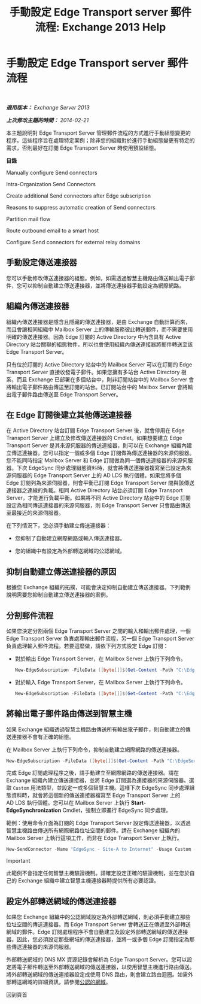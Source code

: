 ﻿---
title: '手動設定 Edge Transport server 郵件流程: Exchange 2013 Help'
TOCTitle: 手動設定 Edge Transport server 郵件流程
ms:assetid: cb4cc165-6c09-44ab-a95f-167ae8ed2485
ms:mtpsurl: https://technet.microsoft.com/zh-tw/library/Dn606261(v=EXCHG.150)
ms:contentKeyID: 61180459
ms.date: 05/21/2018
mtps_version: v=EXCHG.150
ms.translationtype: MT
---

# 手動設定 Edge Transport server 郵件流程

 

_**適用版本：** Exchange Server 2013_

_**上次修改主題的時間：** 2014-02-21_

本主題說明對 Edge Transport Server 管理郵件流程的方式進行手動組態變更的程序。這些程序旨在處理特定案例；除非您的組織對於進行手動組態變更有特定的需求，否則最好在訂閱 Edge Transport Server 時使用預設組態。

**目錄**

Manually configure Send connectors

Intra-Organization Send Connectors

Create additional Send connectors after Edge subscription

Reasons to suppress automatic creation of Send connectors

Partition mail flow

Route outbound email to a smart host

Configure Send connectors for external relay domains

## 手動設定傳送連接器

您可以手動修改傳送連接器的組態。例如，如需透過智慧主機路由傳送輸出電子郵件，您可以抑制自動建立傳送連接器，並將傳送連接器手動設定為網際網路。

## 組織內傳送連接器

組織內傳送連接器是隱含且隱藏的傳送連接器，是由 Exchange 自動計算而來，而且會讓相同組織中 Mailbox Server 上的傳輸服務彼此轉送郵件，而不需要使用明確的傳送連接器。因為 Edge 訂閱的 Active Directory 中內含具有 Active Directory 站台關聯的組態物件，所以也會使用組織內傳送連接器將郵件轉送至該 Edge Transport Server。

只有位於訂閱的 Active Directory 站台中的 Mailbox Server 可以在訂閱的 Edge Transport Server 直接收發電子郵件。如果您擁有多站台 Active Directory 樹系，而且 Exchange 已部署在多個站台中，則非訂閱站台中的 Mailbox Server 會將輸出電子郵件路由傳送至訂閱的站台。已訂閱站台中的 Mailbox Server 會將輸出電子郵件路由傳送至 Edge Transport Server。

## 在 Edge 訂閱後建立其他傳送連接器

在 Active Directory 站台訂閱 Edge Transport Server 後，就會停用在 Edge Transport Server 上建立及修改傳送連接器的 Cmdlet。如果想要建立 Edge Transport Server 是其來源伺服器的傳送連接器，則可以在 Exchange 組織內建立傳送連接器。您可以指定一個或多個 Edge 訂閱做為傳送連接器的來源伺服器。您不能同時指定 Mailbox Server 和 Edge 訂閱做為同一個傳送連接器的來源伺服器。下次 EdgeSync 同步處理組態資料時，就會將傳送連接器複寫至已設定為來源伺服器的 Edge Transport Server 上的 AD LDS 執行個體。如果您將多個 Edge 訂閱列為來源伺服器，則會平衡已訂閱 Edge Transport Server 間與該傳送連接器之連線的負載。相同 Active Directory 站台必須訂閱 Edge Transport Server，才能進行負載平衡。如果將不同 Active Directory 站台中的 Edge 訂閱設定為相同傳送連接器的來源伺服器，則 Edge Transport Server 只會路由傳送至最接近的來源伺服器。

在下列情況下，您必須手動建立傳送連接器：

  - 您抑制了自動建立網際網路或輸入傳送連接器。

  - 您的組織中有設定為外部轉送網域的公認網域。

## 抑制自動建立傳送連接器的原因

根據您 Exchange 組織的拓撲，可能會決定抑制自動建立傳送連接器。下列範例說明需要您抑制自動建立傳送連接器的案例。

## 分割郵件流程

如果您決定分割兩個 Edge Transport Server 之間的輸入和輸出郵件處理，一個 Edge Transport Server 負責處理輸出郵件流程，另一個 Edge Transport Server 負責處理輸入郵件流程。若要這麼做，請依下列方式設定 Edge 訂閱：

  - 對於輸出 Edge Transport Server，在 Mailbox Server 上執行下列命令。
    
    ```powershell
    New-EdgeSubscription -FileData ([byte[]]$(Get-Content -Path "C:\EdgeServerSubscription.xml" -Encoding Byte -ReadCount 0)) -Site "Site-A" -CreateInboundSendConnector $false -CreateInternetSendConnector $true
    ```

  - 對於輸入 Edge Transport Server，在 Mailbox Server 上執行下列命令。
    
    ```powershell
    New-EdgeSubscription -FileData ([byte[]]$(Get-Content -Path "C:\EdgeServerSubscription.xml" -Encoding Byte -ReadCount 0)) -Site "Site-A" -CreateInboundSendConnector $true -CreateInternetSendConnector $false
    ```

## 將輸出電子郵件路由傳送到智慧主機

如果 Exchange 組織透過智慧主機路由傳送所有輸出電子郵件，則自動建立的傳送連接器不會有正確的組態。

在 Mailbox Server 上執行下列命令，抑制自動建立網際網路的傳送連接器。

```powershell
New-EdgeSubscription -FileData ([byte[]]$(Get-Content -Path "C:\EdgeServerSubscription.xml" -Encoding Byte -ReadCount 0)) -Site "Site-A" -CreateInternetSendConnector $false
```

完成 Edge 訂閱處理程序之後，請手動建立至網際網路的傳送連接器。請在 Exchange 組織內建立傳送連接器，並將 Edge 訂閱選為連接器的來源伺服器。選取 `Custom` 用法類型，並設定一或多個智慧主機。這樣下次 EdgeSync 同步處理組態資料時，就會將這個新的傳送連接器複寫至 Edge Transport Server 上的 AD LDS 執行個體。您可以在 Mailbox Server 上執行 **Start-EdgeSynchronization** Cmdlet，強制立即進行 EdgeSync 同步處理。

範例：使用命令介面為訂閱的 Edge Transport Server 設定傳送連接器，以透過智慧主機路由傳送所有網際網路位址空間的郵件。請在 Exchange 組織內的 Mailbox Server 上執行這項工作，而非在 Edge Transport Server 上執行。

```powershell
New-SendConnector -Name "EdgeSync - Site-A to Internet" -Usage Custom -AddressSpaces SMTP:*;100 -DNSRoutingEnabled $false -SmartHosts 192.168.10.1 -SmartHostAuthMechanism None -SourceTransportServers EdgeSubscriptionName
```


> [!IMPORTANT]  
> 此範例不會指定任何智慧主機驗證機制。請確定設定正確的驗證機制，並在您於自己的 Exchange 組織中建立智慧主機連接器時提供所有必要認證。




## 設定外部轉送網域的傳送連接器

如果您 Exchange 組織中的公認網域設定為外部轉送網域，則必須手動建立那些位址空間的傳送連接器。而 Edge Transport Server 會轉送正在傳遞至外部轉送網域的郵件。Edge 訂閱處理程序不會自動建立及設定外部轉送網域的傳送連接器。因此，您必須設定那些網域的傳送連接器，並將一或多個 Edge 訂閱指定為那些傳送連接器的來源伺服器。

外部轉送網域的 DNS MX 資源記錄會解析為 Edge Transport Server。您可以設定將電子郵件轉送至外部轉送網域的傳送連接器，以使用智慧主機進行路由傳送。將外部轉送網域的傳送連接器設定成使用 DNS 路由，則會建立路由迴圈。如需外部轉送網域的詳細資訊，請參閱[公認的網域](accepted-domains-exchange-2013-help.md)。

回到頁首

